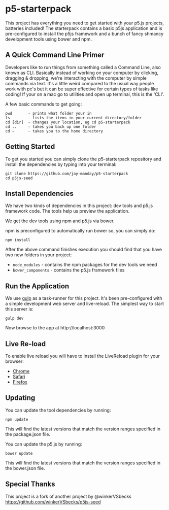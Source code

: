 p5-starterpack
=========

This project has everything you need to get started with your p5.js projects, batteries included! The starterpack contains a basic p5js application and is pre-configured to install the p5js framework and a bunch of fancy shmancy development tools using bower and npm.

## A Quick Command Line Primer

Developers like to run things from something called a Command Line, also known as CLI. Basically instead of working on your computer by clicking, dragging & dropping, we're interacting with the computer by simple commands via text. It's a little weird compared to the usual way people work with pc's but it can be super effective for certain types of tasks like coding! If your on a mac go to utilities and open up terminal, this is the 'CLI'.

A few basic commands to get going:
```
pwd       - prints what folder your in
ls        - lists the items in your current directory/folder
cd [dir]  - changes your location, eg cd p5-starterpack
cd ..     - takes you back up one folder
cd ~      - takes you to the home directory
```

## Getting Started

To get you started you can simply clone the p5-starterpack repository and install the dependencies by typing into your terminal:

```
git clone https://github.com/jay-manday/p5-starterpack
cd p5js-seed
```

## Install Dependencies

We have two kinds of dependencies in this project: dev tools and p5.js framework code. The tools help us preview the application.

We get the dev tools using npm and p5.js via bower.

npm is preconfigured to automatically run bower so, you can simply do:

```
npm install
```

After the above command finishes execution you should find that you have two new folders in your project:

- `node_modules` - contains the npm packages for the dev tools we need
- `bower_components` - contains the p5.js framework files

## Run the Application

We use [gulp](http://gulpjs.com) as a task-runner for this project. It's been pre-configured with a simple development web server and live-reload. The simplest way to start this server is:

```
gulp dev
```

Now browse to the app at http://localhost:3000

## Live Re-load
To enable live reload you will have to install the LiveReload plugin for your browser:

- [Chrome](https://chrome.google.com/webstore/detail/livereload/jnihajbhpnppcggbcgedagnkighmdlei?hl=en)
- [Safari](http://download.livereload.com/2.0.9/LiveReload-2.0.9.safariextz)
- [Firefox](https://addons.mozilla.org/en-US/firefox/addon/livereload/)


## Updating

You can update the tool dependencies by running:

```
npm update
```

This will find the latest versions that match the version ranges specified in the package.json file.

You can update the p5.js by running:

```
bower update
```

This will find the latest versions that match the version ranges specified in the bower.json file.


## Special Thanks

This project is a fork of another project by @winkerVSbecks https://github.com/winkerVSbecks/p5js-seed

